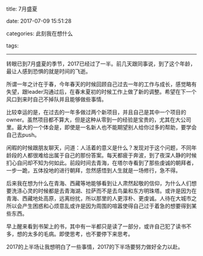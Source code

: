 title: 7月盛夏

date: 2017-07-09 15:51:28

categories: 此刻我在想什么

tags:

---

转眼已到7月盛夏的季节，2017已经过了一半。前几天跟同事说，到了这个年龄，最让人感到恐惧的就是时间的飞逝。

所谓一年之计在于春，今年春天的时候回顾自己过去一年的工作与成长，感觉略有失望，跟leader沟通过后，在春末夏初的时候工作上做了新的调整。希望在下一个风口到来时自己不掉队并且能够做些事情。

比较幸运的是，在过去的一年多做过两个新项目，并且自己是其中一个项目的owner。虽然项目都不算大，但是这种从零到一的经验是宝贵的，尤其在大公司里。最大的一个体会是，即使是一名新人也不能期望别人给你过多的帮助，要学会自己去push。

闲暇的时候跟朋友聊天，问道：人活着的意义是什么？发现对于这个问题，不同年龄段的人都很难给出属于自己的那份答案。每天都疲于奔波，到了夜深人静的时候扪心自问却不知为何如此。前段时间去青海，在塔尔寺看到了那些虔诚的朝拜者，一步一跪，五体投地的进行朝拜，忽然感悟到人生就是一场修行，急不得。

后来我在想为什么在青海、西藏等地能够看到让人肃然起敬的信仰，为什么人们想要洗涤心灵的时候都是去青海湖、拉萨而不是去鸟巢和东方明珠塔。或许是因为在青海、西藏地处高原，远离纷扰，所以那里的人更淳朴、更虔诚。人待在大城市之所以会产生困惑和心烦意乱或许是因为周围的喧嚣使得自己过于着急的想要得到某些东西。

早上醒来看到书架上的书，其中有一半都只是读了一部分，或许自己犯了读书不多，想的太多的毛病。即使思考，也不要停下来思考。

2017的上半场让我想明白了一些事情，2017的下半场要努力做好全力以赴。

